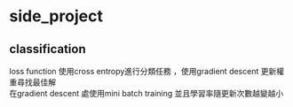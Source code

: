# side_project

## classification
loss function 使用cross entropy進行分類任務 ，使用gradient descent 更新權重尋找最佳解<br>
在gradient descent 處使用mini batch training 並且學習率隨更新次數越變越小
